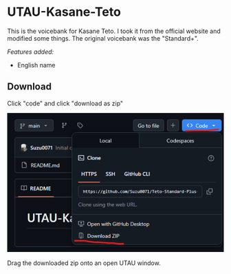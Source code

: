 # UTAU-Kasane-Teto

This is the voicebank for Kasane Teto. I took it from the official website and modified some things. The original voicebank was the "Standard+".

*Features added:*

+ English name

## Download
Click "code" and click "download as zip"

<img src="https://raw.githubusercontent.com/Suzu0071/Helper-Repository/refs/heads/main/Teto-Standard-Plus-VCV/Download-zip.png">

Drag the downloaded zip onto an open UTAU window.